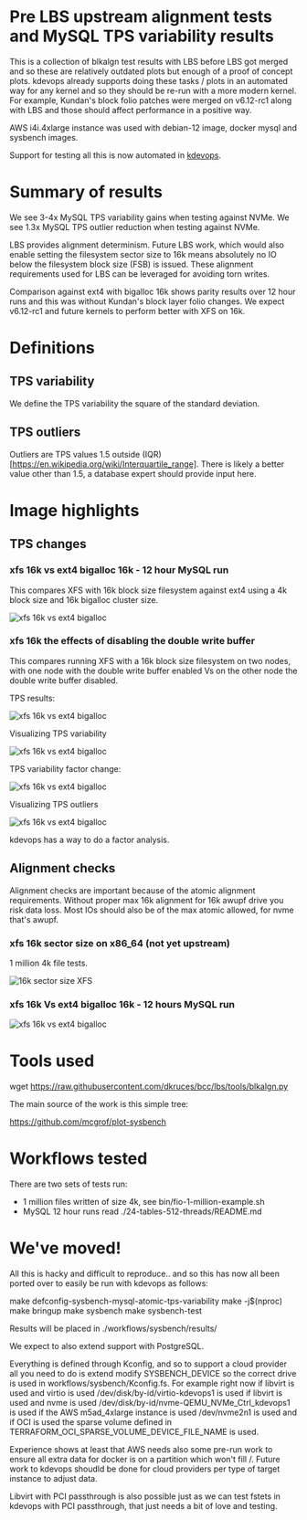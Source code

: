 Pre LBS upstream alignment tests and MySQL TPS variability results
==================================================================

This is a collection of blkalgn test results with LBS before LBS got merged and
so these are relatively outdated plots but enough of a proof of concept plots.
kdevops already supports doing these tasks / plots in an automated way for any
kernel and so they should be re-run with a more modern kernel. For example,
Kundan's block folio patches were merged on v6.12-rc1 along with LBS and those
should affect performance in a positive way.

AWS i4i.4xlarge instance was used with debian-12 image, docker mysql and
sysbench images.

Support for testing all this is now automated in
[kdevops](https://github.com/linux-kdevops/kdevops).

# Summary of results

We see 3-4x MySQL TPS variability gains when testing against NVMe.
We see 1.3x MySQL TPS outlier reduction when testing against NVMe.

LBS provides alignment determinism. Future LBS work, which would also
enable setting the filesystem sector size to 16k means absolutely no IO
below the filesystem block size (FSB) is issued. These alignment requirements
used for LBS can be leveraged for avoiding torn writes.

Comparison against ext4 with bigalloc 16k shows parity results over 12 hour runs
and this was without Kundan's block layer folio changes. We expect v6.12-rc1 and
future kernels to perform better with XFS on 16k.

# Definitions

## TPS variability

We define the TPS variability the square of the standard deviation.

## TPS outliers

Outliers are TPS values 1.5 outside (IQR)[https://en.wikipedia.org/wiki/Interquartile_range].
There is likely a better value other than 1.5, a database expert should provide
input here.

# Image highlights

## TPS changes

### xfs 16k vs ext4 bigalloc 16k - 12 hour MySQL run

This compares XFS with 16k block size filesystem against ext4 using a 4k
block size and 16k bigalloc cluster size.

<img src="24-tables-512-threads/compare-ext4-bigalloc-Vs-xfs-reflink-16k/ext4-bigalloc-16k-Vs-xfs-16k-reflink-24-tables-512-threads-aws-i4i-4xlarge.png" align=center alt="xfs 16k vs ext4 bigalloc">

### xfs 16k the effects of disabling the double write buffer

This compares running XFS with a 16k block size filesystem on two nodes, with
one node with the double write buffer enabled Vs on the other node the double
write buffer disabled.

TPS results:

<img src="24-tables-512-threads/compare-xfs-16k-disabling-doublewrite/xfs-16k-Vs-xfs-16k-doublewrite-vs-nodoublewrite.png" align=center alt="xfs 16k vs ext4 bigalloc">

Visualizing TPS variability

<img src="24-tables-512-threads/compare-xfs-16k-disabling-doublewrite/combined_hist_bell_curve.png" align=center alt="xfs 16k vs ext4 bigalloc">

TPS variability factor change:

<img src="24-tables-512-threads/compare-xfs-16k-disabling-doublewrite/variance_bar.png" align=center alt="xfs 16k vs ext4 bigalloc">

Visualizing TPS outliers

<img src="24-tables-512-threads/compare-xfs-16k-disabling-doublewrite/outliers_plot.png" align=center alt="xfs 16k vs ext4 bigalloc">

kdevops has a way to do a factor analysis.


## Alignment checks

Alignment checks are important because of the atomic alignment requirements.
Without proper max 16k alignment for 16k awupf drive you risk data loss.
Most IOs should also be of the max atomic allowed, for nvme that's awupf.

### xfs 16k sector size on x86_64 (not yet upstream)

1 million 4k file tests.
                                                                                 
<img src="16k-sector/iu-alignment.png" align=center alt="16k sector size XFS">

### xfs 16k Vs ext4 bigalloc 16k - 12 hours MySQL run

<img src="24-tables-512-threads/compare-ext4-bigalloc-Vs-xfs-reflink-16k/iu-alignment.png" align=center alt="xfs 16k vs ext4 bigalloc">

Tools used
==========

wget https://raw.githubusercontent.com/dkruces/bcc/lbs/tools/blkalgn.py

The main source of the work is this simple tree:

https://github.com/mcgrof/plot-sysbench


Workflows tested
================

There are two sets of tests run:

  * 1 million files written of size 4k, see bin/fio-1-million-example.sh
  * MySQL 12 hour runs read ./24-tables-512-threads/README.md

We've moved!
============

All this is hacky and difficult to reproduce.. and so this has now all been
ported over to easily be run with kdevops as follows:

make defconfig-sysbench-mysql-atomic-tps-variability
make -j$(nproc)
make bringup
make sysbench
make sysbench-test

Results will be placed in ./workflows/sysbench/results/

We expect to also extend support with PostgreSQL.

Everything is defined through Kconfig, and so to support a cloud provider
all you need to do is extend modify SYSBENCH_DEVICE so the correct
drive is used in workflows/sysbench/Kconfig.fs. For example right now
if libvirt is used and virtio is used /dev/disk/by-id/virtio-kdevops1 is used
if libvirt is used and nvme   is used /dev/disk/by-id/nvme-QEMU_NVMe_Ctrl_kdevops1 is used
if the AWS m5ad_4xlarge instance is used  /dev/nvme2n1 is used and
if OCI is used the sparse volume defined in TERRAFORM_OCI_SPARSE_VOLUME_DEVICE_FILE_NAME
is used.

Experience shows at least that AWS needs also some pre-run work to ensure all
extra data for docker is on a partition which won't fill /. Future work to
kdevops shoudld be done for cloud providers per type of target instance to
adjust data.

Libvirt with PCI passthrough is also possible just as we can test fstets in
kdevops with PCI passthrough, that just needs a bit of love and testing.
